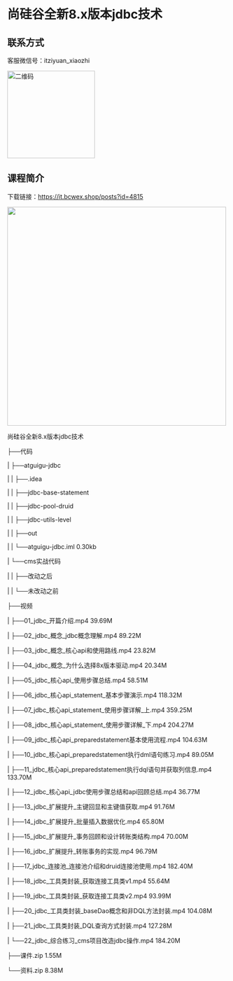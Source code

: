 # 尚硅谷全新8.x版本jdbc技术

## 联系方式

客服微信号：itziyuan_xiaozhi

<img src="https://ziyuanyun.oss-cn-guangzhou.aliyuncs.com/common/20240614073449/666b82192834a.jpg" width="200" height="200" alt="二维码">

## 课程简介

下载链接：https://it.bcwex.shop/posts?id=4815

<img src="https://ziyuanyun.oss-cn-guangzhou.aliyuncs.com/yun/20241201153514/674c11b295817.jpg" width="500" alt="">

  

 尚硅谷全新8.x版本jdbc技术

 ├──代码

 | ├──atguigu-jdbc

 | | ├──.idea

 | | ├──jdbc-base-statement

 | | ├──jdbc-pool-druid

 | | ├──jdbc-utils-level

 | | ├──out

 | | └──atguigu-jdbc.iml 0.30kb

 | └──cms实战代码

 | | ├──改动之后

 | | └──未改动之前

 ├──视频

 | ├──01_jdbc_开篇介绍.mp4 39.69M

 | ├──02_jdbc_概念_jdbc概念理解.mp4 89.22M

 | ├──03_jdbc_概念_核心api和使用路线.mp4 23.82M

 | ├──04_jdbc_概念_为什么选择8x版本驱动.mp4 20.34M

 | ├──05_jdbc_核心api_使用步骤总结.mp4 58.51M

 | ├──06_jdbc_核心api_statement_基本步骤演示.mp4 118.32M

 | ├──07_jdbc_核心api_statement_使用步骤详解_上.mp4 359.25M

 | ├──08_jdbc_核心api_statement_使用步骤详解_下.mp4 204.27M

 | ├──09_jdbc_核心api_preparedstatement基本使用流程.mp4 104.63M

 | ├──10_jdbc_核心api_preparedstatement执行dml语句练习.mp4 89.05M

 | ├──11_jdbc_核心api_preparedstatement执行dql语句并获取列信息.mp4 133.70M

 | ├──12_jdbc_核心api_jdbc使用步骤总结和api回顾总结.mp4 36.77M

 | ├──13_jdbc_扩展提升_主键回显和主键值获取.mp4 91.76M

 | ├──14_jdbc_扩展提升_批量插入数据优化.mp4 65.80M

 | ├──15_jdbc_扩展提升_事务回顾和设计转账类结构.mp4 70.00M

 | ├──16_jdbc_扩展提升_转账事务的实现.mp4 96.79M

 | ├──17_jdbc_连接池_连接池介绍和druid连接池使用.mp4 182.40M

 | ├──18_jdbc_工具类封装_获取连接工具类v1.mp4 55.64M

 | ├──19_jdbc_工具类封装_获取连接工具类v2.mp4 93.99M

 | ├──20_jdbc_工具类封装_baseDao概念和非DQL方法封装.mp4 104.08M

 | ├──21_jdbc_工具类封装_DQL查询方式封装.mp4 127.28M

 | └──22_jdbc_综合练习_cms项目改造jdbc操作.mp4 184.20M

 ├──课件.zip 1.55M

 └──资料.zip 8.38M

  